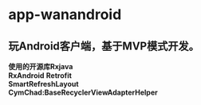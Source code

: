 # app-wanandroid
## 玩Android客户端，基于MVP模式开发。
**使用的开源库Rxjava**	
**RxAndroid**
**Retrofit**	
**SmartRefreshLayout**	
**CymChad:BaseRecyclerViewAdapterHelper**
